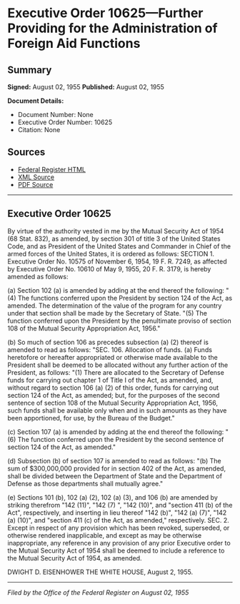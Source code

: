 # Executive Order 10625—Further Providing for the Administration of Foreign Aid Functions

## Summary

**Signed:** August 02, 1955
**Published:** August 02, 1955

**Document Details:**
- Document Number: None
- Executive Order Number: 10625
- Citation: None

## Sources
- [Federal Register HTML](https://www.presidency.ucsb.edu/documents/executive-order-10625-further-providing-for-the-administration-foreign-aid-functions)
- [XML Source](None)
- [PDF Source](None)

---

## Executive Order 10625

By virtue of the authority vested in me by the Mutual Security Act of 1954 (68 Stat. 832), as amended, by section 301 of title 3 of the United States Code, and as President of the United States and Commander in Chief of the armed forces of the United States, it is ordered as follows:
SECTION 1. Executive Order No. 10575 of November 6, 1954, 19 F. R. 7249, as affected by Executive Order No. 10610 of May 9, 1955, 20 F. R. 3179, is hereby amended as follows:

(a) Section 102 (a) is amended by adding at the end thereof the following:
"(4) The functions conferred upon the President by section 124 of the Act, as amended. The determination of the value of the program for any country under that section shall be made by the Secretary of State.
"(5) The function conferred upon the President by the penultimate proviso of section 108 of the Mutual Security Appropriation Act, 1956."

(b) So much of section 106 as precedes subsection (a) (2) thereof is amended to read as follows:
"SEC. 106. Allocation of funds. (a) Funds heretofore or hereafter appropriated or otherwise made available to the President shall be deemed to be allocated without any further action of the President, as follows:
"(1) There are allocated to the Secretary of Defense funds for carrying out chapter 1 of Title I of the Act, as amended, and, without regard to section 106 (a) (2) of this order, funds for carrying out section 124 of the Act, as amended; but, for the purposes of the second sentence of section 108 of the Mutual Security Appropriation Act, 1956, such funds shall be available only when and in such amounts as they have been apportioned, for use, by the Bureau of the Budget."

(c) Section 107 (a) is amended by adding at the end thereof the following:
"(6) The function conferred upon the President by the second sentence of section 124 of the Act, as amended."

(d) Subsection (b) of section 107 is amended to read as follows:
"(b) The sum of $300,000,000 provided for in section 402 of the Act, as amended, shall be divided between the Department of State and the Department of Defense as those departments shall mutually agree."

(e) Sections 101 (b), 102 (a) (2), 102 (a) (3), and 106 (b) are amended by striking therefrom "142 (11)", "142 (7) ", "142 (10)", and "section 411 (b) of the Act", respectively, and inserting in lieu thereof "142 (b)", "142 (a) (7)", "142 (a) (10)", and "section 411 (c) of the Act, as amended," respectively.
SEC. 2. Except in respect of any provision which has been revoked, superseded, or otherwise rendered inapplicable, and except as may be otherwise inappropriate, any reference in any provision of any prior Executive order to the Mutual Security Act of 1954 shall be deemed to include a reference to the Mutual Security Act of 1954, as amended.

DWIGHT D. EISENHOWER
THE WHITE HOUSE,
August 2, 1955.

---

*Filed by the Office of the Federal Register on August 02, 1955*
